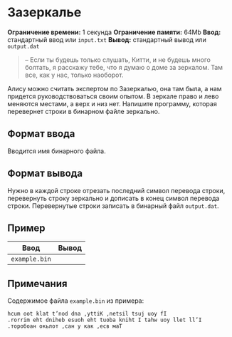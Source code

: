 # Зазеркалье

**Ограничение времени:** 1 секунда
**Ограничение памяти:** 64Mb
**Ввод:** стандартный ввод или `input.txt`
**Вывод:** стандартный вывод или `output.dat`

> – Если ты будешь только слушать, Китти, и не будешь много болтать, я расскажу тебе, что я думаю о доме за зеркалом. Там все, как у нас, только наоборот.

Алису можно считать экспертом по Зазеркалью, она там была, а нам придется руководствоваться своим опытом. В зеркале право и лево меняются местами, а верх и низ нет. Напишите программу, которая перевернет строки в бинарном файле зеркально.

## Формат ввода

Вводится имя бинарного файла.

## Формат вывода

Нужно в каждой строке отрезать последний символ перевода строки, перевернуть строку зеркально и дописать в конец символ перевода строки. Перевернутые строки записать в бинарный файл `output.dat`.

## Пример

| Ввод          | Вывод                                                                   |
|---------------|--------------------------------------------------------------------------|
| `example.bin` |                                                                          |

## Примечания

Содержимое файла `example.bin` из примера:

```
hcum oot klat t’nod dna ,yttiK ,netsil tsuj uoy fI  
.rorrim eht dniheb esuoh eht tuoba kniht I tahw uoy llet ll’I  
.торобоан окьлот ,сан у как ,есв маТ